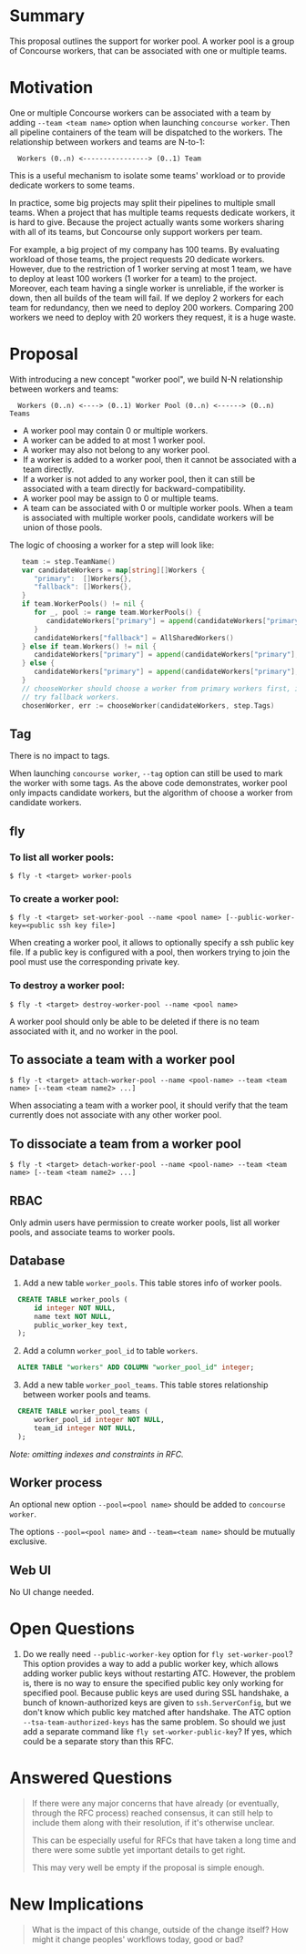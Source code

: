 # Summary

This proposal outlines the support for worker pool. A worker pool is a group
of Concourse workers, that can be associated with one or multiple teams.

# Motivation

One or multiple Concourse workers can be associated with a team by adding 
`--team <team name>` option when launching `concourse worker`. Then all 
pipeline containers of the team will be dispatched to the workers. The 
relationship between workers and teams are N-to-1:

```
  Workers (0..n) <----------------> (0..1) Team
```

This is a useful mechanism to isolate some teams' workload or to provide
dedicate workers to some teams.

In practice, some big projects may split their pipelines to multiple small
teams. When a project that has multiple teams requests dedicate workers,
it is hard to give. Because the project actually wants some workers sharing
with all of its teams, but Concourse only support workers per team.

For example, a big project of my company has 100 teams. By evaluating
workload of those teams, the project requests 20 dedicate workers. However, due
to the restriction of 1 worker serving at most 1 team, we have to deploy at
least 100 workers (1 worker for a team) to the project. Moreover, each team 
having a single worker is unreliable, if the worker is down, then all builds of
the team will fail. If we deploy 2 workers for each team for redundancy, then
we need to deploy 200 workers. Comparing 200 workers we need to deploy with 20
workers they request, it is a huge waste.

# Proposal

With introducing a new concept "worker pool", we build N-N relationship between
workers and teams:

```
  Workers (0..n) <----> (0..1) Worker Pool (0..n) <------> (0..n) Teams
```

* A worker pool may contain 0 or multiple workers.
* A worker can be added to at most 1 worker pool.
* A worker may also not belong to any worker pool.
* If a worker is added to a worker pool, then it cannot be associated with a
team directly.
* If a worker is not added to any worker pool, then it can still be associated
with a team directly for backward-compatibility.
* A worker pool may be assign to 0 or multiple teams.
* A team can be associated with 0 or multiple worker pools. When a team is 
associated with multiple worker pools, candidate workers will be union of
those pools.

The logic of choosing a worker for a step will look like:

```go
   team := step.TeamName()
   var candidateWorkers = map[string][]Workers {
      "primary":  []Workers{},
      "fallback": []Workers{},
   }
   if team.WorkerPools() != nil {
      for _, pool := range team.WorkerPools() {
         candidateWorkers["primary"] = append(candidateWorkers["primary"], pool.Workers())
      }
      candidateWorkers["fallback"] = AllSharedWorkers()
   } else if team.Workers() != nil {
      candidateWorkers["primary"] = append(candidateWorkers["primary"], team.Workers())
   } else {
      candidateWorkers["primary"] = append(candidateWorkers["primary"], AllSharedWorkers())
   }
   // chooseWorker should choose a worker from primary workers first, if not found then
   // try fallback workers.
   chosenWorker, err := chooseWorker(candidateWorkers, step.Tags)
```

## Tag

There is no impact to tags.

When launching `concourse worker`, `--tag` option can still be used to mark the worker
with some tags. As the above code demonstrates, worker pool only impacts candidate workers,
but the algorithm of choose a worker from candidate workers.

## fly

### To list all worker pools:

```
$ fly -t <target> worker-pools
```

### To create a worker pool:

```
$ fly -t <target> set-worker-pool --name <pool name> [--public-worker-key=<public ssh key file>]
```

When creating a worker pool, it allows to optionally specify a ssh public key 
file. If a public key is configured with a pool, then workers trying to join
the pool must use the corresponding private key.

### To destroy a worker pool:

```
$ fly -t <target> destroy-worker-pool --name <pool name>
```

A worker pool should only be able to be deleted if there is no team associated 
with it, and no worker in the pool. 

## To associate a team with a worker pool

```
$ fly -t <target> attach-worker-pool --name <pool-name> --team <team name> [--team <team name2> ...]
```

When associating a team with a worker pool, it should verify that the team
currently does not associate with any other worker pool.

## To dissociate a team from a worker pool

```
$ fly -t <target> detach-worker-pool --name <pool-name> --team <team name> [--team <team name2> ...]
```

## RBAC

Only admin users have permission to create worker pools, list all worker pools, and 
associate teams to worker pools.

## Database

1. Add a new table `worker_pools`. This table stores info of worker pools.

```sql
  CREATE TABLE worker_pools (
      id integer NOT NULL,
      name text NOT NULL,
      public_worker_key text,
  );
```

2. Add a column `worker_pool_id` to table `workers`.

```sql
  ALTER TABLE "workers" ADD COLUMN "worker_pool_id" integer;
```

3. Add a new table `worker_pool_teams`. This table stores relationship between
worker pools and teams.

```sql
  CREATE TABLE worker_pool_teams (
      worker_pool_id integer NOT NULL,
      team_id integer NOT NULL,
  );
```

_Note: omitting indexes and constraints in RFC._

## Worker process

An optional new option `--pool=<pool name>` should be added to `concourse worker`. 

The options `--pool=<pool name>` and `--team=<team name>` should be mutually exclusive.

## Web UI

No UI change needed.

# Open Questions

1. Do we really need `--public-worker-key` option for `fly set-worker-pool`? This
option provides a way to add a public worker key, which allows adding worker public
keys without restarting ATC. However, the problem is, there is no way to ensure
the specified public key only working for specified pool. Because public keys are
used during SSL handshake, a bunch of known-authorized keys are given to `ssh.ServerConfig`,
but we don't know which public key matched after handshake. The ATC option
`--tsa-team-authorized-keys` has the same problem. So should we just add a separate
command like `fly set-worker-public-key`? If yes, which could be a separate story 
than this RFC.


# Answered Questions

> If there were any major concerns that have already (or eventually, through
> the RFC process) reached consensus, it can still help to include them along
> with their resolution, if it's otherwise unclear.
>
> This can be especially useful for RFCs that have taken a long time and there
> were some subtle yet important details to get right.
>
> This may very well be empty if the proposal is simple enough.


# New Implications

> What is the impact of this change, outside of the change itself? How might it
> change peoples' workflows today, good or bad?
